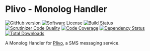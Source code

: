 # Plivo - Monolog Handler
[![GitHub version](https://badge.fury.io/gh/tylercd100%2Fmonolog-plivo.svg)](https://badge.fury.io/gh/tylercd100%2Fmonolog-plivo)
[![Software License](https://img.shields.io/badge/license-MIT-brightgreen.svg?style=flat-square)](LICENSE.md)
[![Build Status](https://travis-ci.org/tylercd100/monolog-plivo.svg?branch=master)](https://travis-ci.org/tylercd100/monolog-plivo)
[![Scrutinizer Code Quality](https://scrutinizer-ci.com/g/tylercd100/monolog-plivo/badges/quality-score.png?b=master)](https://scrutinizer-ci.com/g/tylercd100/monolog-plivo/?branch=master)
[![Code Coverage](https://scrutinizer-ci.com/g/tylercd100/monolog-plivo/badges/coverage.png?b=master)](https://scrutinizer-ci.com/g/tylercd100/monolog-plivo/?branch=master)
[![Dependency Status](https://www.versioneye.com/user/projects/56f3252c35630e0029db0187/badge.svg?style=flat)](https://www.versioneye.com/user/projects/56f3252c35630e0029db0187)
[![Total Downloads](https://img.shields.io/packagist/dt/tylercd100/monolog-plivo.svg?style=flat-square)](https://packagist.org/packages/tylercd100/monolog-plivo)

A Monolog Handler for [Plivo](https://www.plivo.com/), a SMS messaging service.
